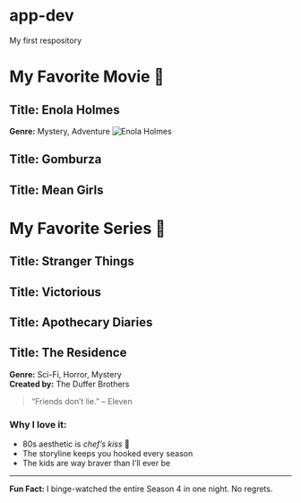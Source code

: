 # app-dev
My first respository
# My Favorite Movie 🍿
## Title: Enola Holmes

**Genre:** Mystery, Adventure 
![Enola Holmes](https://github.com/user-attachments/assets/e803b4f3-eeac-4301-af5b-719ed132e0de)



## Title: Gomburza
## Title: Mean Girls

# My Favorite Series 🍿
## Title: Stranger Things
## Title: Victorious
## Title: Apothecary Diaries
## Title: The Residence



**Genre:** Sci-Fi, Horror, Mystery  
**Created by:** The Duffer Brothers

> “Friends don’t lie.” – Eleven

### Why I love it:
- 80s aesthetic is *chef’s kiss* 🎸  
- The storyline keeps you hooked every season  
- The kids are way braver than I’ll ever be  

---
**Fun Fact:** I binge-watched the entire Season 4 in one night. No regrets.
